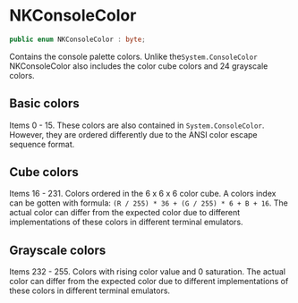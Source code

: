 ﻿# NKConsoleColor

```C#
public enum NKConsoleColor : byte;
```

Contains the console palette colors. Unlike the`System.ConsoleColor` 
NKConsoleColor also includes the color cube colors and 24 grayscale colors.

## Basic colors

Items 0 - 15. These colors are also contained in `System.ConsoleColor`. However, they are
ordered differently due to the ANSI color escape sequence format.

## Cube colors

Items 16 - 231. Colors ordered in the 6 x 6 x 6 color cube. 
A colors index can be gotten with formula: `(R / 255) * 36 + (G / 255) * 6 + B + 16`. 
The actual color can differ from the expected color due to different implementations of these colors
in different terminal emulators.

## Grayscale colors

Items 232 - 255. Colors with rising color value and 0 saturation.
The actual color can differ from the expected color due to different implementations of these colors
in different terminal emulators.